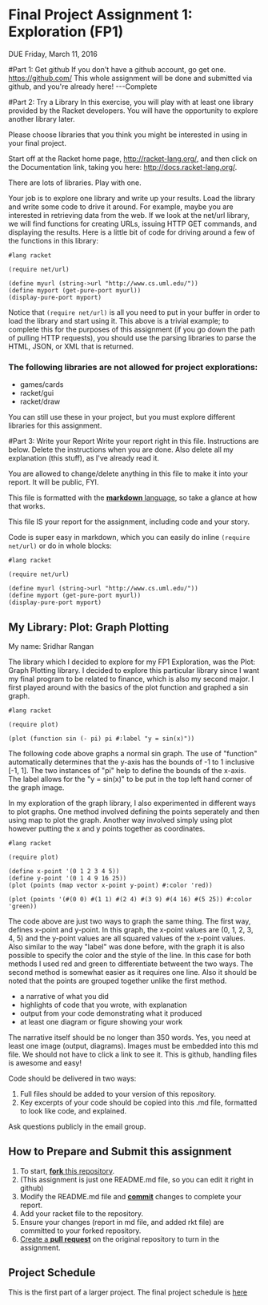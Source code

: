 # Final Project Assignment 1: Exploration (FP1)
DUE Friday, March 11, 2016

#Part 1: Get github
If you don't have a github account, go get one. https://github.com/
This whole assignment will be done and submitted via github, and you're already here!
---Complete
 
#Part 2: Try a Library
In this exercise, you will play with at least one library provided by the Racket developers. You will have the opportunity to explore another library later.

Please choose libraries that you think you might be interested in using in your final project.

Start off at the Racket home page, http://racket-lang.org/, and then click on the Documentation link, taking you here: http://docs.racket-lang.org/.
 
There are lots of libraries. Play with one.
 
Your job is to explore one library and write up your results. Load the library and write some code to drive it around.
For example, maybe you are interested in retrieving data from the web. If we look at the net/url library, we will find functions for creating URLs, issuing HTTP GET commands, and displaying the results. Here is a little bit of code for driving around a few of the functions in this library:
```racket
#lang racket

(require net/url)

(define myurl (string->url "http://www.cs.uml.edu/"))
(define myport (get-pure-port myurl))
(display-pure-port myport)
```
Notice that `(require net/url)` is all you need to put in your buffer in order to load the library and start using it.
This above is a trivial example; to complete this for the purposes of this assignment (if you go down the path of pulling HTTP requests), you should use the parsing libraries to parse the HTML, JSON, or XML that is returned.

### The following libraries are not allowed for project explorations:
* games/cards
* racket/gui
* racket/draw 

You can still use these in your project, but you must explore different libraries for this assignment.

#Part 3: Write your Report
Write your report right in this file. Instructions are below. Delete the instructions when you are done. Also delete all my explanation (this stuff), as I've already read it.

You are allowed to change/delete anything in this file to make it into your report. It will be public, FYI.

This file is formatted with the [**markdown** language][markdown], so take a glance at how that works.

This file IS your report for the assignment, including code and your story.

Code is super easy in markdown, which you can easily do inline `(require net/url)` or do in whole blocks:
```
#lang racket

(require net/url)

(define myurl (string->url "http://www.cs.uml.edu/"))
(define myport (get-pure-port myurl))
(display-pure-port myport)
```

## My Library: Plot: Graph Plotting
My name: Sridhar Rangan

The library which I decided to explore for my FP1 Exploration, was the Plot: Graph Plotting library.  I decided to explore this particular library since I want my final program to be related to finance, which is also my second major.  I first played around with the basics of the plot function and graphed a sin graph.

```racket
#lang racket

(require plot)

(plot (function sin (- pi) pi #:label "y = sin(x)"))

```
The following code above graphs a normal sin graph.  The use of "function" automatically determines that the y-axis has the bounds of -1 to 1 inclusive [-1, 1].  The two instances of "pi" help to define the bounds of the x-axis. The label allows for the "y = sin(x)" to be put in the top left hand corner of the graph image.

In my exploration of the graph library, I also experimented in different ways to plot graphs.  One method involved defining the points seperately and then using map to plot the graph.  Another way involved simply using plot however putting the x and y points together as coordinates.

```racket
#lang racket

(require plot)

(define x-point '(0 1 2 3 4 5))
(define y-point '(0 1 4 9 16 25))
(plot (points (map vector x-point y-point) #:color 'red))

(plot (points '(#(0 0) #(1 1) #(2 4) #(3 9) #(4 16) #(5 25)) #:color 'green))

```
The code above are just two ways to graph the same thing.  The first way, defines x-point and y-point.  In this graph, the x-point values are (0, 1, 2, 3, 4, 5) and the y-point values are all squared values of the x-point values.  Also similar to the way "label" was done before, with the graph it is also possible to specify the color and the style of the line.  In this case for both methods I used red and green to differentiate betweent the two ways.  The second method is somewhat easier as it requires one line.  Also it should be noted that the points are grouped together unlike the first method.

* a narrative of what you did
* highlights of code that you wrote, with explanation
* output from your code demonstrating what it produced
* at least one diagram or figure showing your work

The narrative itself should be no longer than 350 words. Yes, you need at least one image (output, diagrams). Images must be embedded into this md file. We should not have to click a link to see it. This is github, handling files is awesome and easy!

Code should be delivered in two ways:

1. Full files should be added to your version of this repository.
1. Key excerpts of your code should be copied into this .md file, formatted to look like code, and explained.

Ask questions publicly in the email group.

## How to Prepare and Submit this assignment

1. To start, [**fork** this repository][forking]. 
  2. (This assignment is just one README.md file, so you can edit it right in github)
1. Modify the README.md file and [**commit**][ref-commit] changes to complete your report.
1. Add your racket file to the repository. 
1. Ensure your changes (report in md file, and added rkt file) are committed to your forked repository.
1. [Create a **pull request**][pull-request] on the original repository to turn in the assignment.

## Project Schedule
This is the first part of a larger project. The final project schedule is [here][schedule]

<!-- Links -->
[schedule]: https://github.com/oplS16projects/FP-Schedule
[markdown]: https://help.github.com/articles/markdown-basics/
[forking]: https://guides.github.com/activities/forking/
[ref-clone]: http://gitref.org/creating/#clone
[ref-commit]: http://gitref.org/basic/#commit
[ref-push]: http://gitref.org/remotes/#push
[pull-request]: https://help.github.com/articles/creating-a-pull-request
